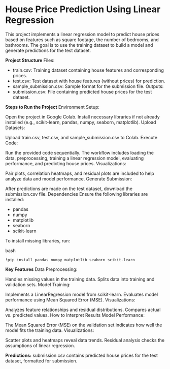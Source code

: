 # House Price Prediction Using Linear Regression
This project implements a linear regression model to predict house prices based on features such as square footage, the number of bedrooms, and bathrooms. The goal is to use the training dataset to build a model and generate predictions for the test dataset.

**Project Structure**
Files:
* train.csv: Training dataset containing house features and corresponding prices.
* test.csv: Test dataset with house features (without prices) for prediction.
* sample_submission.csv: Sample format for the submission file.
Outputs:
* submission.csv: File containing predicted house prices for the test dataset.

**Steps to Run the Project**
Environment Setup:

Open the project in Google Colab.
Install necessary libraries if not already installed (e.g., scikit-learn, pandas, numpy, seaborn, matplotlib).
Upload Datasets:

Upload train.csv, test.csv, and sample_submission.csv to Colab.
Execute Code:

Run the provided code sequentially.
The workflow includes loading the data, preprocessing, training a linear regression model, evaluating performance, and predicting house prices.
Visualizations:

Pair plots, correlation heatmaps, and residual plots are included to help analyze data and model performance.
Generate Submission:

After predictions are made on the test dataset, download the submission.csv file.
Dependencies
Ensure the following libraries are installed:

* pandas
* numpy
* matplotlib
* seaborn
* scikit-learn
  
To install missing libraries, run:

bash

`!pip install pandas numpy matplotlib seaborn scikit-learn`

**Key Features**
Data Preprocessing:

Handles missing values in the training data.
Splits data into training and validation sets.
Model Training:

Implements a LinearRegression model from scikit-learn.
Evaluates model performance using Mean Squared Error (MSE).
Visualizations:

Analyzes feature relationships and residual distributions.
Compares actual vs. predicted values.
How to Interpret Results
Model Performance:

The Mean Squared Error (MSE) on the validation set indicates how well the model fits the training data.
Visualizations:

Scatter plots and heatmaps reveal data trends.
Residual analysis checks the assumptions of linear regression.

**Predictions:**
submission.csv contains predicted house prices for the test dataset, formatted for submission.
